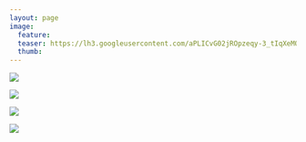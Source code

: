 ```yaml
---
layout: page
image:
  feature:
  teaser: https://lh3.googleusercontent.com/aPLICvG02jROpzeqy-3_tIqXeMQe9s7ilQ-aVhTkV60=w245
  thumb:
---
```


[![](https://lh3.googleusercontent.com/xWgvq5m-4ImCEGGyEXUKz2EUWs6pCj_9pim9IkSYv5E=w800)](https://lh3.googleusercontent.com/xWgvq5m-4ImCEGGyEXUKz2EUWs6pCj_9pim9IkSYv5E=s0)

[![](https://lh3.googleusercontent.com/S5uXEVXOJhBa5eonlyczUv0xPx_4ZOltwmMY_zFPRDE=w800)](https://lh3.googleusercontent.com/S5uXEVXOJhBa5eonlyczUv0xPx_4ZOltwmMY_zFPRDE=s0)

[![](https://lh3.googleusercontent.com/HsYbxZmZck_bGfNzkH_xZJ-GoroEQK9qTrrt0HUvnjE=w800)](https://lh3.googleusercontent.com/HsYbxZmZck_bGfNzkH_xZJ-GoroEQK9qTrrt0HUvnjE=s0)

[![](https://lh3.googleusercontent.com/Y3e8OR8DBBuZpVB6CkbDny-gJFZrsMfasUOW60jyFw4=w800)](https://lh3.googleusercontent.com/Y3e8OR8DBBuZpVB6CkbDny-gJFZrsMfasUOW60jyFw4=s0)
